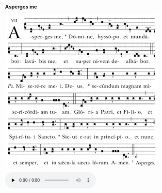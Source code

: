 ### Asperges me

![](images/asperges-me.jpg)

<audio src="http://www.ccwatershed.org/audio/djc_asperges_me_mp3/download/" preload="none" controls="controls"></audio>
